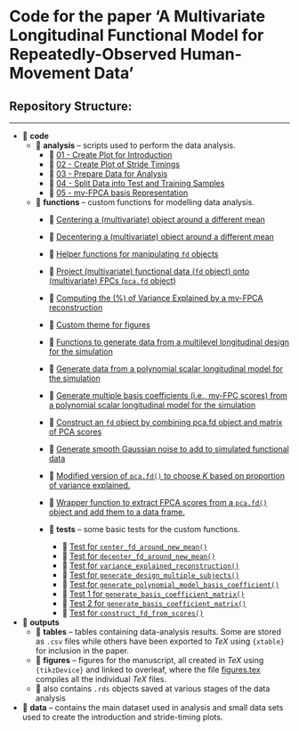 Code for the paper ‘A Multivariate Longitudinal Functional Model for
Repeatedly-Observed Human-Movement Data’
================

## Repository Structure:

------------------------------------------------------------------------

- :open_file_folder: **code**
  - :open_file_folder: **analysis** – scripts used to perform the data
    analysis.
    - :page_facing_up: [01 - Create Plot for
      Introduction](code/analysis/01-introduction-plot.R)
    - :page_facing_up: [02 - Create Plot of Stride
      Timings](code/analysis/02-strides-timing-plot.R)
    - :page_facing_up: [03 - Prepare Data for
      Analysis](code/analysis/03-data-preparation.R)
    - :page_facing_up: [04 - Split Data into Test and Training
      Samples](code/analysis/04-test-train-split.R)
    - :page_facing_up: [05 - mv-FPCA basis
      Representation](code/analysis/05-basis-representation.R)
  - :open_file_folder: **functions** – custom functions for modelling
    data analysis.
    - :page_facing_up: [Centering a (multivariate) object around a
      different mean](code/functions/center_fd_around_new_mean.R)

    - :page_facing_up: [Decentering a (multivariate) object around a
      different mean](code/functions/decenter_fd_around_new_mean.R)

    - :page_facing_up: [Helper functions for manipulating `fd`
      objects](code/functions/functions-helper-smoothing.R)

    - :page_facing_up: [Project (multivariate) functional data (`fd`
      object) onto (multivariate) FPCs (`pca.fd`
      object)](code/functions/project_data_onto_fpcs.R)  

    - :page_facing_up: [Computing the (%) of Variance Explained by a
      mv-FPCA
      reconstruction](code/functions/variance_explained_reconstruction.R)

    - :page_facing_up: [Custom theme for
      figures](code/functions/theme_gunning.R)

    - :page_facing_up: [Functions to generate data from a multilevel
      longitudinal design for the
      simulation](code/functions/generate_design.R)

    - :page_facing_up: [Generate data from a polynomial scalar
      longitudinal model for the
      simulation](code/functions/generate_polynomial_model_basis_coefficient.R)

    - :page_facing_up: [Generate multiple basis coefficients (i.e.,
      mv-FPC scores) from a polynomial scalar longitudinal model for the
      simulation](code/functions/generate-basis-coefficient-matrix.R)

    - :page_facing_up: [Construct an `fd` object by combining pca.fd
      object and matrix of PCA
      scores](code/functions/construct_fd_from_scores.R)

    - :page_facing_up: [Generate smooth Gaussian noise to add to
      simulated functional
      data](code/functions/function-generate-smooth-noise.R)

    - :page_facing_up: [Modified version of `pca.fd()` to choose $K$
      based on proportion of variance
      explained.](code/functions/pca.fd_pve_cutoff.R)

    - :page_facing_up: [Wrapper function to extract FPCA scores from a
      `pca.fd()` object and add them to a data
      frame.](code/functions/construct_fd_from_scores.R)

    - :open_file_folder: **tests** – some basic tests for the custom
      functions.

      - :page_facing_up: [Test for
        `center_fd_around_new_mean()`](code/functions/tests/test-center_fd_around_new_mean.R)
      - :page_facing_up: [Test for
        `decenter_fd_around_new_mean()`](code/functions/tests/test-decenter_fd_around_new_mean.R)
      - :page_facing_up: [Test for
        `variance_explained_reconstruction()`](code/functions/tests/test-variance-explained-reconstruction.R)
      - :page_facing_up: [Test for
        `generate_design_multiple_subjects()`](code/functions/tests/test-generate-design.R)
      - :page_facing_up: [Test for
        `generate_polynomial_model_basis_coefficient()`](code/functions/tests/test-generate_polynomial_model_basis_coefficient.R)
      - :page_facing_up: [Test 1 for
        `generate_basis_coefficient_matrix()`](code/functions/tests/test-generate-basis-coefficient-matrix-01.R)
      - :page_facing_up: [Test 2 for
        `generate_basis_coefficient_matrix()`](code/functions/tests/test-generate-basis-coefficient-matrix-02.R)
      - :page_facing_up: [Test for
        `construct_fd_from_scores()`](code/functions/tests/test_construct_fd_from_scores.R)
- :open_file_folder: **outputs**
  - :open_file_folder: **tables** – tables containing data-analysis
    results. Some are stored as `.csv` files while others have been
    exported to $TeX$ using `{xtable}` for inclusion in the paper.
  - :open_file_folder: **figures** – figures for the manuscript, all
    created in $TeX$ using `{tikzDevice}` and linked to overleaf, where
    the file [figures.tex](outputs/figures/figures.tex) compiles all the
    individual $TeX$ files.
  - 💾 also contains `.rds` objects saved at various stages of the data
    analysis
- :open_file_folder: **data** – contains the main dataset used in
  analysis and small data sets used to create the introduction and
  stride-timing plots.
